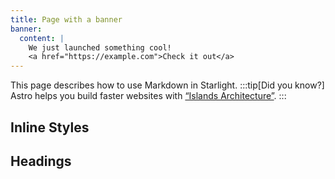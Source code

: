 ```yaml
---
title: Page with a banner
banner:
  content: |
    We just launched something cool!
    <a href="https://example.com">Check it out</a>
---
```


This page describes how to use Markdown in Starlight.
:::tip[Did you know?]
Astro helps you build faster websites with [“Islands Architecture”](https://docs.astro.build/en/concepts/islands/).
:::
## Inline Styles

## Headings